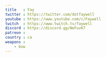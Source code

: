 ```yaml
---
title   : Fay
twitter : https://twitter.com/dotfaywell
youtube : https://www.youtube.com/c/Faywell
twitch  : https://www.twitch.tv/faywell
discord : https://discord.gg/NeFuvK7
patreon :
country : ca
weapons :
    - bow
---
```

